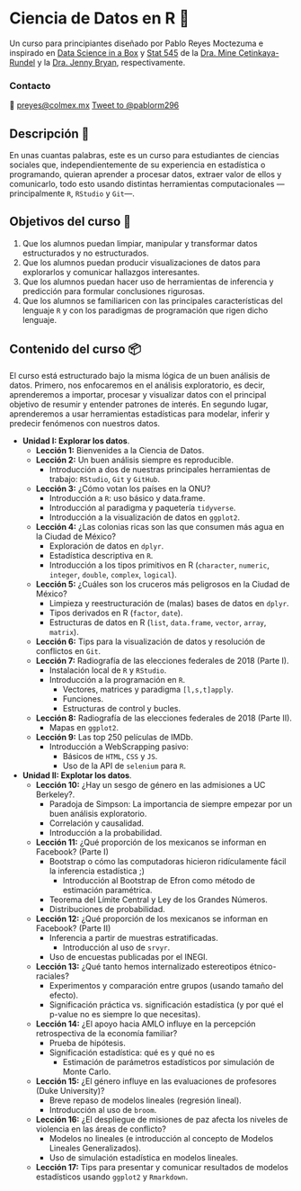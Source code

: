 # Ciencia de Datos en R :rocket:

Un curso para principiantes diseñado por Pablo Reyes Moctezuma e inspirado en [Data Science in a Box](https://datasciencebox.org/) y
[Stat 545](https://stat545.com) de la [Dra. Mine Çetinkaya-Rundel](https://www2.stat.duke.edu/~mc301/) y la 
[Dra. Jenny Bryan](https://jennybryan.org), respectivamente.

### Contacto

 :e-mail: [preyes@colmex.mx](preyes@colmex.mx)
 <a href="https://twitter.com/intent/tweet?screen_name=pablorm296&ref_src=twsrc%5Etfw" class="twitter-mention-button" data-show-count="false">Tweet to @pablorm296</a><script async src="https://platform.twitter.com/widgets.js" charset="utf-8"></script>

## Descripción :pencil:

En unas cuantas palabras, este es un curso para estudiantes de ciencias sociales que, 
independientemente de su experiencia en estadística o programando, quieran aprender a procesar datos, extraer valor de ellos y comunicarlo, todo esto usando distintas herramientas computacionales 
—principalmente `R`, `RStudio` y `Git`—. 

## Objetivos del curso :dart:

1. Que los alumnos puedan limpiar, manipular y transformar datos estructurados y no estructurados.
2. Que los alumnos puedan producir visualizaciones de datos para explorarlos y comunicar hallazgos interesantes.
3. Que los alumnos puedan hacer uso de herramientas de inferencia y predicción para formular conclusiones rigurosas.
4. Que los alumnos se familiaricen con las principales características del lenguaje `R` y con los paradigmas de programación que rigen dicho lenguaje. 

## Contenido del curso :package:

El curso está estructurado bajo la misma lógica de un buen análisis de datos. Primero, nos enfocaremos en el análisis exploratorio, es decir, aprenderemos a importar, procesar y visualizar datos con el principal objetivo de resumir y entender patrones de interés. En segundo lugar, aprenderemos a usar herramientas estadísticas para modelar, inferir y predecir fenómenos con nuestros datos.

* __Unidad I: Explorar los datos__.
    - __Lección 1:__ Bienvenides a la Ciencia de Datos.
    - __Lección 2:__ Un buen análisis siempre es reproducible.
        + Introducción a dos de nuestras principales herramientas de trabajo: `RStudio`, `Git` y `GitHub`.
    - __Lección 3:__ ¿Cómo votan los países en la ONU?
        + Introducción a `R`: uso básico y data.frame.
        + Introducción al paradigma y paquetería `tidyverse`.
        + Introducción a la visualización de datos en `ggplot2`.
    - __Lección 4:__ ¿Las colonias ricas son las que consumen más agua en la Ciudad de México?
        + Exploración de datos en `dplyr`.
        + Estadística descriptiva en `R`.
        + Introducción a los tipos primitivos en R (`character`, `numeric`, `integer`, `double`, `complex`, `logical`).
    - __Lección 5:__ ¿Cuáles son los cruceros más peligrosos en la Ciudad de México?
        + Limpieza y reestructuración de (malas) bases de datos en `dplyr`.
        + Tipos derivados en R (`factor`, `date`).
        + Estructuras de datos en R (`list`, `data.frame`, `vector`, `array`, `matrix`).
    - __Lección 6:__ Tips para la visualización de datos y resolución de conflictos en `Git`.
    - __Lección 7:__ Radiografía de las elecciones federales de 2018 (Parte I).
        + Instalación local de `R` y `RStudio`.
        + Introducción a la programación en `R`.
            * Vectores, matrices y paradigma `[l,s,t]apply`.
            * Funciones.
            * Estructuras de control y bucles.
    - __Lección 8:__ Radiografía de las elecciones federales de 2018 (Parte II).
        + Mapas en `ggplot2`.
    - __Lección 9:__ Las top 250 películas de IMDb.
        + Introducción a WebScrapping pasivo:
            * Básicos de `HTML`, `CSS` y `JS`.
            * Uso de la API de `selenium` para `R`.
* __Unidad II: Explotar los datos__.
    - __Lección 10:__ ¿Hay un sesgo de género en las admisiones a UC Berkeley?.
        + Paradoja de Simpson: La importancia de siempre empezar por un buen análisis exploratorio.
        + Correlación y causalidad.
        + Introducción a la probabilidad.
    - __Lección 11:__ ¿Qué proporción de los mexicanos se informan en Facebook? (Parte I)
        + Bootstrap o cómo las computadoras hicieron ridículamente fácil la inferencia estadística ;) 
            * Introducción al Bootstrap de Efron como método de estimación paramétrica.
        + Teorema del Límite Central y Ley de los Grandes Números.
        + Distribuciones de probabilidad.
    - __Lección 12:__ ¿Qué proporción de los mexicanos se informan en Facebook? (Parte II)
        + Inferencia a partir de muestras estratificadas. 
            * Introducción al uso de `srvyr`.
        + Uso de encuestas publicadas por el INEGI.
    - __Lección 13:__ ¿Qué tanto hemos internalizado estereotipos étnico- raciales?
        + Experimentos y comparación entre grupos (usando tamaño del efecto).
        + Significación práctica vs. significación estadística (y por qué el p-value no es siempre lo que necesitas).
    - __Lección 14:__ ¿El apoyo hacia AMLO influye en la percepción retrospectiva de la economía familiar?
        + Prueba de hipótesis.
        + Significación estadística: qué es y qué no es
            * Estimación de parámetros estadísticos por simulación de Monte Carlo.
    - __Lección 15:__ ¿El género influye en las evaluaciones de profesores (Duke University)?
        + Breve repaso de modelos lineales (regresión lineal).
        + Introducción al uso de `broom`.
    - __Lección 16:__ ¿El despliegue de misiones de paz afecta los niveles de violencia en las áreas de conflicto?
        + Modelos no lineales (e introducción al concepto de Modelos Lineales Generalizados).
        + Uso de simulación estadística en modelos lineales.
    - __Lección 17:__ Tips para presentar y comunicar resultados de modelos estadísticos usando `ggplot2` y `Rmarkdown`.
